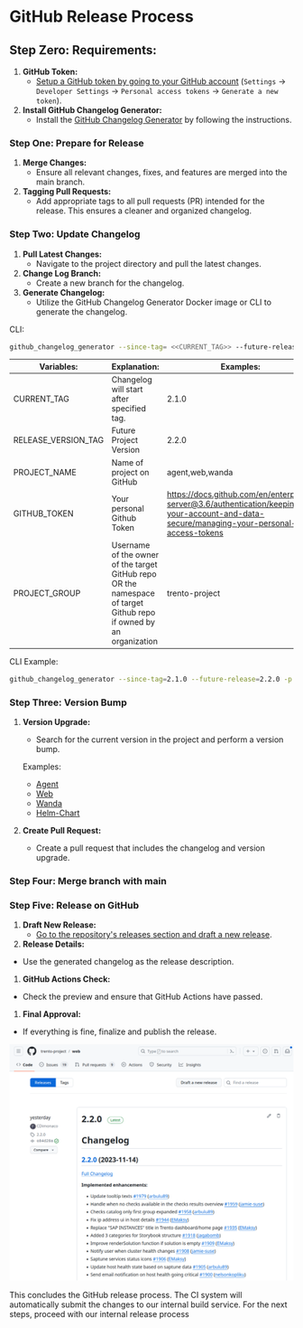 # GitHub Release Process

## Step Zero: Requirements:

1. **GitHub Token:**
   - [Setup a GitHub token by going to your GitHub account](https://docs.github.com/en/enterprise-server@3.6/authentication/keeping-your-account-and-data-secure/managing-your-personal-access-tokens) (`Settings` -> `Developer Settings` -> `Personal access tokens` -> `Generate a new token`).
2. **Install GitHub Changelog Generator:**
   - Install the [GitHub Changelog Generator](https://github.com/github-changelog-generator/github-changelog-generator) by following the instructions.

### Step One: Prepare for Release

1. **Merge Changes:**
   - Ensure all relevant changes, fixes, and features are merged into the main branch.
2. **Tagging Pull Requests:**
   - Add appropriate tags to all pull requests (PR) intended for the release. This ensures a cleaner and organized changelog.

### Step Two: Update Changelog

1. **Pull Latest Changes:**
   - Navigate to the project directory and pull the latest changes.
2. **Change Log Branch:**
   - Create a new branch for the changelog.
3. **Generate Changelog:**
   - Utilize the GitHub Changelog Generator Docker image or CLI to generate the changelog.

CLI:

```bash
github_changelog_generator --since-tag= <<CURRENT_TAG>> --future-release= <<RELEASE_VERSION_TAG>> -t <<GITHUB_TOKEN>> -p <<PROJECT_NAME>> -u <<PROJECT_GROUP>> --base CHANGELOG.md
```

| Variables:          | Explanation:                                                                                                       | Examples:                                                                                                                                 |
| ------------------- | ------------------------------------------------------------------------------------------------------------------ | ----------------------------------------------------------------------------------------------------------------------------------------- |
| CURRENT_TAG         | Changelog will start after specified tag.                                                                          | 2.1.0                                                                                                                                     |
| RELEASE_VERSION_TAG | Future Project Version                                                                                             | 2.2.0                                                                                                                                     |
| PROJECT_NAME        | Name of project on GitHub                                                                                          | agent,web,wanda                                                                                                                           |
| GITHUB_TOKEN        | Your personal Github Token                                                                                         | https://docs.github.com/en/enterprise-server@3.6/authentication/keeping-your-account-and-data-secure/managing-your-personal-access-tokens |
| PROJECT_GROUP       | Username of the owner of the target GitHub repo OR the namespace of target Github repo if owned by an organization | trento-project                                                                                                                            |

CLI Example:

```bash
github_changelog_generator --since-tag=2.1.0 --future-release=2.2.0 -p agent -t <<GITHUB_TOKEN>> -u trento-project --base CHANGELOG.md
```

### Step Three: Version Bump

1. **Version Upgrade:**

   - Search for the current version in the project and perform a version bump.

   Examples:

   - [Agent](https://github.com/EMaksy/agent/commit/df9bce2692ee46d3faa548494ec7ba40a22d1873)
   - [Web](https://github.com/trento-project/web/commit/05dca928b43c203a43839c40df9de419f4d9e1b4)
   - [Wanda](https://github.com/trento-project/wanda/commit/57d4a64980f75c0e687d424fe5554feb9c0545d5)
   - [Helm-Chart](https://github.com/trento-project/helm-charts/commit/1a1d638ee8409a3c5b91609b18ac901c7b7a9fe7)

2. **Create Pull Request:**

   - Create a pull request that includes the changelog and version upgrade.

### Step Four: Merge branch with main

### Step Five: Release on GitHub

1. **Draft New Release:**
   - [Go to the repository's releases section and draft a new release](https://docs.github.com/en/repositories/releasing-projects-on-github/managing-releases-in-a-repository).
2. **Release Details:**

- Use the generated changelog as the release description.

1. **GitHub Actions Check:**

- Check the preview and ensure that GitHub Actions have passed.

1. **Final Approval:**

- If everything is fine, finalize and publish the release.

![release.png](./images/release.png)

This concludes the GitHub release process. The CI system will automatically submit the changes to our internal build service. For the next steps, proceed with our internal release process
